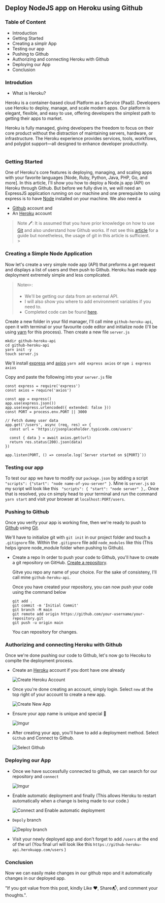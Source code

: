 ## Deploy NodeJS app on Heroku using Github

### Table of Content

- Introduction
- Getting Started
- Creating a simplr App
- Testing our app
- Pushing to Github
- Authorizing and connecting Heroku with Github
- Deploying our App
- Conclusion

### Introdution

- What is Heroku?

Heroku is a container-based cloud Platform as a Service (PaaS). Developers use Heroku to deploy, manage, and scale modern apps. Our platform is elegant, flexible, and easy to use, offering developers the simplest path to getting their apps to market.

Heroku is fully managed, giving developers the freedom to focus on their core product without the distraction of maintaining servers, hardware, or infrastructure. The Heroku experience provides services, tools, workflows, and polyglot support—all designed to enhance developer productivity.
<br>
<br>

### Getting Started

One of Heroku's core features is deploying, managing, and scaling apps with your favorite languages [Node, Ruby, Python, Java, PHP, Go, and more].
In this article, I'll show you how to deploy a Node.js app (API) on Heroku through Github.
But before we fully dive in, we will need an ExpressJS application running on our machine and one prerequisite to using express is to have [Node](https://nodejs.org/en/) installed on your machine.
We also need a

- [Github](https://github.com "Github's Homepage") account and
- An [Heroku](https://signup.heroku.com/dc) account

> Note 🖊️: It is assumed that you have prior knowledge on how to use [Git](https://git-scm.com/) and also understand how Github works. If not see this [article](https://product.hubspot.com/blog/git-and-github-tutorial-for-beginners) for a guide but nonetheless, the usage of git in this article is sufficient.
> <br> > <br>

### Creating a Simple Node Application

Now let's create a very simple node app (API) that preforms a get request and displays a list of users and then push to Github.
Heroku has made app deployment extremely simple and less complicated.

> Note✏️:
>
> - We'll be getting our data from an external API.
> - I will also show you where to add environment variables if you need to.
> - Completed code can be found [here](https://github.com/jobizil/github-heroku-api.git).

Create a new folder in your fild manager, I'll call mine `github-heroku-api`, open it with terminal or your favourite code editor and initialize node (I'll be using [yarn](https://yarnpkg.com/) for this process).
Then create a new file `server.js`

```
mkdir github-heroku-api
cd github-heroku-api
yarn init -y
touch server.js
```

We'll install [express](https://www.npmjs.com/package/express) and [axios](https://www.npmjs.com/package/axios)
`yarn add express axios` or `npm i express axios`

Copy and paste the following into your `server.js` file

```
const express = require('express')
const axios = require('axios')

const app = express()
app.use(express.json())
app.use(express.urlencoded({ extended: false }))
const PORT = process.env.PORT || 3000

// Fetch dummy user data
app.get('/users', async (req, res) => {
  const url = 'https://jsonplaceholder.typicode.com/users'

  const { data } = await axios.get(url)
  return res.status(200).json(data)
})

app.listen(PORT, () => console.log(`Server started on ${PORT}`))

```

### Testing our app

To test our app we have to modify our `package.json` by adding a script ` "scripts": {"start": "node name-of-you-server" }`. Mine is `server.js` so my script will look like this ` "scripts": { "start": "node server" },`.
Once that is resolved, you cn simply head to your terminal and run the command `yarn start` and visit your browser at `localhost:PORT/users`.

### Pushing to Github

Once you verify your app is working fine, then we're ready to push to [Github](https://github.com "Github's Homepage") using [Git](https://git-scm.com/).

We'll have to initialize git with `git init` in our project folder and touch a `.gitignore` file. Within the `.gitignore` file add `node_modules` like this (This helps ignore node_module folder when pushing to Github).

- Create a repo
  In order to push your code to Github, you'll have to create a git repository on GitHub. [Create a repository](https://docs.github.com/en/get-started/quickstart/create-a-repo).

  Gitve you repo any name of your choice. For the sake of consisteny, I'll call mine `github-heroku-api`.

  Once you have created your repository, you can now push your code using the command below

  ```
  git add .
  git commit -m 'Initial Commit'
  git branch -M main
  git remote add origin https://github.com/your-username/your-repository.git
  git push -u origin main
  ```

  You can repository for changes.

### Authorizing and connecting Heroku with Github

Once we're done pushing our code to Github, let's now go to Hecoku to complte the deployment process.

- Create an [Heroku](https://signup.heroku.com/dc) account if you dont have one already

  ![Create Heroku Account](https://i.imgur.com/MYBCuHN.png)

- Once you're done creating an account, simply login. Select `new` at the top right of your account to create a new app.

  ![Create New App](https://i.imgur.com/nV2HQQl.png)

- Ensure your app name is unique and special 🔹

  ![Imgur](https://i.imgur.com/3E8eGEW.png)

- After creating your app, you'll have to add a deployment method. Select `Github` and Connect to Github.

  ![Select Github](https://i.imgur.com/cPmXS5E.png)

### Deploying our App

- Once we have successfully connected to github, we can search for our repository and `connect`

  ![Imgur](https://i.imgur.com/9XMm8a8.png)

- Enable automatic deployment and finally (This allows Heroku to restart automatically when a change is being made to our code.)

  ![Connect and Enable automatic deployment](https://i.imgur.com/9gBMudC.png)

- `Depoly` branch

  ![Deploy branch](https://i.imgur.com/j7WfK9W.png)

- Visit your newly deployed app and don't forget to add `/users` at the end of the url (You final url will look like this `https://github-heroku-api.herokuapp.com/users` )

### Conclusion

Now we can easily make changes in our github repo and it automatically changes in our deployed app.

"If you got value from this post, kindly Like ❤️, Share📬, and comment your thoughts.".
